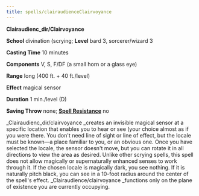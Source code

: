 ```yaml
---
title: spells/clairaudienceClairvoyance
---
```

 **Clairaudienc_dir/Clairvoyance**

**School** divination (scrying; **Level** bard 3, sorcerer/wizard 3

**Casting Time** 10 minutes

**Components** V, S, F/DF (a small horn or a glass eye)

**Range** long (400 ft. + 40 ft./level)

**Effect** magical sensor

**Duration** 1 min./level (D)

**Saving Throw** none; **[Spell Resistance](../glossary#_spell-resistance)** no

_Clairaudienc_dir/clairvoyance _creates an invisible magical sensor at a specific location that enables you to hear or see (your choice almost as if you were there. You don't need line of sight or line of effect, but the locale must be known—a place familiar to you, or an obvious one. Once you have selected the locale, the sensor doesn't move, but you can rotate it in all directions to view the area as desired. Unlike other scrying spells, this spell does not allow magically or supernaturally enhanced senses to work through it. If the chosen locale is magically dark, you see nothing. If it is naturally pitch black, you can see in a 10-foot radius around the center of the spell's effect. _Clairaudience/clairvoyance _functions only on the plane of existence you are currently occupying.

